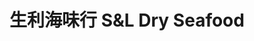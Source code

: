---
title: "生利海味行 S&L Dry Seafood"
url: /richmond-hill/sheng-li-hai-wei-xing-sundl-dry-seafood/
shop: Fisch
---